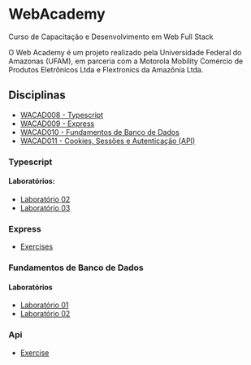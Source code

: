 # WebAcademy

Curso de Capacitação e Desenvolvimento em Web Full Stack

O Web Academy é um projeto realizado pela Universidade Federal do Amazonas (UFAM), em parceria com a Motorola Mobility Comércio de Produtos Eletrônicos Ltda e Flextronics da Amazônia Ltda.

## Disciplinas

- [WACAD008 - Typescript](typescript)
- [WACAD009 - Express](express)
- [WACAD010 - Fundamentos de Banco de Dados](./banco_dados/)
- [WACAD011 - Cookies, Sessões e Autenticação (API)](./ExpAPI)

### Typescript

#### Laboratórios:

- [Laboratório 02](./typescript/laboratorio_02)
- [Laboratório 03](./typescript/laboratorio_03)

### Express

- [Exercises](./express)

### Fundamentos de Banco de Dados

#### Laboratórios

- [Laboratório 01](./banco_dados/laboratorio_01/)
- [Laboratório 02](.//banco_dados/laboratorio_02/)

### Api

- [Exercise](./ExpAPI)
